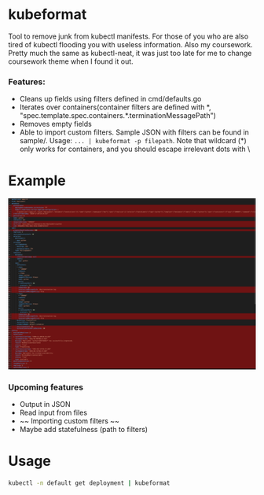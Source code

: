 # kubeformat
Tool to remove junk from kubectl manifests. For those of you who are also tired of kubectl flooding you with useless information. Also my coursework. Pretty much the same as kubectl-neat, it was just too late for me to change coursework theme when I found it out.
### Features:
* Cleans up fields using filters defined in cmd/defaults.go
* Iterates over containers(container filters are defined with \*, "spec.template.spec.containers.\*.terminationMessagePath")
* Removes empty fields
* Able to import custom filters. Sample JSON with filters can be found in sample/. Usage: `... | kubeformat -p filepath`. Note that wildcard (*) only works for containers, and you should escape irrelevant dots with \\
# Example
![example](./example.png)
### Upcoming features
* Output in JSON
* Read input from files
* ~~ Importing custom filters ~~
* Maybe add statefulness (path to filters)
# Usage
```sh
kubectl -n default get deployment | kubeformat
```
